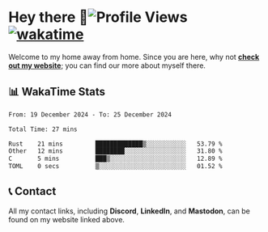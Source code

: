 # Hey there :wave:![Profile Views](https://komarev.com/ghpvc/?username=skifli) [![wakatime](https://wakatime.com/badge/user/b4317b02-0c6d-457b-82a4-a448b8a8d1df.svg)](https://wakatime.com/@b4317b02-0c6d-457b-82a4-a448b8a8d1df)

Welcome to my home away from home. Since you are here, why not [**check out my website**](https://skifli.github.io); you can find our more about myself there.

## 📊 WakaTime Stats

<!--START_SECTION:waka-->

```txt
From: 19 December 2024 - To: 25 December 2024

Total Time: 27 mins

Rust    21 mins         █████████████▒░░░░░░░░░░░   53.79 %
Other   12 mins         ████████░░░░░░░░░░░░░░░░░   31.80 %
C       5 mins          ███▒░░░░░░░░░░░░░░░░░░░░░   12.89 %
TOML    0 secs          ▒░░░░░░░░░░░░░░░░░░░░░░░░   01.52 %
```

<!--END_SECTION:waka-->

## 📞 Contact

All my contact links, including **Discord**, **LinkedIn**, and **Mastodon**, can be found on my website linked above.
